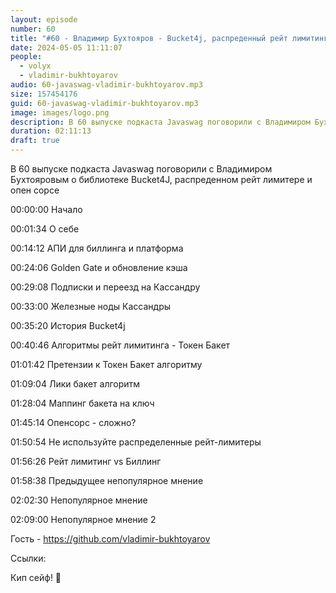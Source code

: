 ```yaml
---
layout: episode
number: 60
title: "#60 - Владимир Бухтояров - Bucket4j, распреденный рейт лимитинг и опен сорс"
date: 2024-05-05 11:11:07
people:
  - volyx
  - vladimir-bukhtoyarov
audio: 60-javaswag-vladimir-bukhtoyarov.mp3
size: 157454176        
guid: 60-javaswag-vladimir-bukhtoyarov.mp3
image: images/logo.png
description: В 60 выпуске подкаста Javaswag поговорили с Владимиром Бухтояровым о библиотеке Bucket4J, распреденном рейт лимитере и опен сорсе
duration: 02:11:13
draft: true
---
```


В 60 выпуске подкаста Javaswag поговорили с Владимиром Бухтояровым о библиотеке Bucket4J, распреденном рейт лимитере и опен сорсе


00:00:00 Начало

00:01:34 О себе

00:14:12 АПИ для биллинга и платформа

00:24:06 Golden Gate и обновление кэша

00:29:08 Подписки и переезд на Кассандру

00:33:00 Железные ноды Кассандры

00:35:20 История Bucket4j

00:40:46 Алгоритмы рейт лимитинга - Токен Бакет

01:01:42 Претензии к Токен Бакет алгоритму

01:09:04 Лики бакет алгоритм

01:28:04 Маппинг бакета на ключ

01:45:14 Опенсорс - сложно?

01:50:54 Не используйте распределенные рейт-лимитеры

01:56:26 Рейт лимитинг vs Биллинг

01:58:38 Предыдущее непопулярное мнение

02:02:30 Непопулярное мнение

02:09:00 Непопулярное мнение 2

Гость - https://github.com/vladimir-bukhtoyarov

Ссылки:


Кип сейф! 🖖

